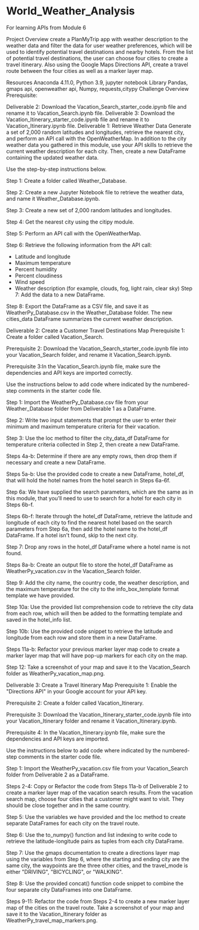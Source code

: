 # World_Weather_Analysis
For learning APIs from Module 6

Project Overview
create a PlanMyTrip app with weather description to the weather data and filter the data for user weather preferences, which will be used to identify potential travel destinations and nearby hotels. From the list of potential travel destinations, the user can choose four cities to create a travel itinerary. Also using the Google Maps Directions API, create a travel route between the four cities as well as a marker layer map.

Resources
Anaconda 4.11.0, Python 3.9, jupyter notebook
Library Pandas, gmaps api, openweather api, Numpy, requests,citypy
Challenge Overview
Prerequisite:

Deliverable 2: Download the Vacation_Search_starter_code.ipynb file and rename it to Vacation_Search.ipynb file.
Deliverable 3: Download the Vacation_Itinerary_starter_code.ipynb file and rename it to Vacation_Itinerary.ipynb file.
Deliverable 1: Retrieve Weather Data
Generate a set of 2,000 random latitudes and longitudes, retrieve the nearest city, and perform an API call with the OpenWeatherMap. In addition to the city weather data you gathered in this module, use your API skills to retrieve the current weather description for each city. Then, create a new DataFrame containing the updated weather data.

Use the step-by-step instructions below.

Step 1: Create a folder called Weather_Database.

Step 2: Create a new Jupyter Notebook file to retrieve the weather data, and name it Weather_Database.ipynb.

Step 3: Create a new set of 2,000 random latitudes and longitudes.

Step 4: Get the nearest city using the citipy module.

Step 5: Perform an API call with the OpenWeatherMap.

Step 6: Retrieve the following information from the API call:

-   Latitude and longitude
-   Maximum temperature
-   Percent humidity
-   Percent cloudiness
-   Wind speed
-   Weather description (for example, clouds, fog, light rain, clear sky)
Step 7: Add the data to a new DataFrame.

Step 8: Export the DataFrame as a CSV file, and save it as WeatherPy_Database.csv in the Weather_Database folder. The new cities_data DataFrame summarizes the current weather description.

Deliverable 2: Create a Customer Travel Destinations Map
Prerequisite 1: Create a folder called Vacation_Search.

Prerequisite 2: Download the Vacation_Search_starter_code.ipynb file into your Vacation_Search folder, and rename it Vacation_Search.ipynb.

Prerequisite 3:In the Vacation_Search.ipynb file, make sure the dependencies and API keys are imported correctly.

Use the instructions below to add code where indicated by the numbered-step comments in the starter code file.

Step 1: Import the WeatherPy_Database.csv file from your Weather_Database folder from Deliverable 1 as a DataFrame.

Step 2: Write two input statements that prompt the user to enter their minimum and maximum temperature criteria for their vacation.

Step 3: Use the loc method to filter the city_data_df DataFrame for temperature criteria collected in Step 2, then create a new DataFrame.

Steps 4a-b: Determine if there are any empty rows, then drop them if necessary and create a new DataFrame.

Steps 5a-b: Use the provided code to create a new DataFrame, hotel_df, that will hold the hotel names from the hotel search in Steps 6a-6f.

Step 6a: We have supplied the search parameters, which are the same as in this module, that you’ll need to use to search for a hotel for each city in Steps 6b-f.

Steps 6b-f: Iterate through the hotel_df DataFrame, retrieve the latitude and longitude of each city to find the nearest hotel based on the search parameters from Step 6a, then add the hotel name to the hotel_df
DataFrame. If a hotel isn't found, skip to the next city.

Step 7: Drop any rows in the hotel_df DataFrame where a hotel name is not found.

Steps 8a-b: Create an output file to store the hotel_df DataFrame as WeatherPy_vacation.csv in the Vacation_Search folder.

Step 9: Add the city name, the country code, the weather description, and the maximum temperature for the city to the info_box_template format template we have provided.

Step 10a: Use the provided list comprehension code to retrieve the city data from each row, which will then be added to the formatting template and saved in the hotel_info list.

Step 10b: Use the provided code snippet to retrieve the latitude and longitude from each row and store them in a new DataFrame.

Steps 11a-b: Refactor your previous marker layer map code to create a marker layer map that will have pop-up markers for each city on the map.

Step 12: Take a screenshot of your map and save it to the Vacation_Search folder as WeatherPy_vacation_map.png.

Deliverable 3: Create a Travel Itinerary Map
Prerequisite 1: Enable the "Directions API" in your Google account for your API key.

Prerequisite 2: Create a folder called Vacation_Itinerary.

Prerequisite 3: Download the Vacation_Itinerary_starter_code.ipynb file into your Vacation_Itinerary folder and rename it Vacation_Itinerary.ipynb.

Prerequisite 4: In the Vacation_Itinerary.ipynb file, make sure the dependencies and API keys are imported.

Use the instructions below to add code where indicated by the numbered-step comments in the starter code file.

Step 1: Import the WeatherPy_vacation.csv file from your Vacation_Search folder from Deliverable 2 as a DataFrame.

Steps 2-4: Copy or Refactor the code from Steps 11a-b of Deliverable 2 to create a marker layer map of the vacation search results. From the vacation search map, choose four cities that a customer might want to visit. They should be close together and in the same country.

Step 5: Use the variables we have provided and the loc method to create separate DataFrames for each city on the travel route.

Step 6: Use the to_numpy() function and list indexing to write code to retrieve the latitude-longitude pairs as tuples from each city DataFrame.

Step 7: Use the gmaps documentation to create a directions layer map using the variables from Step 6, where the starting and ending city are the same city, the waypoints are the three other cities, and the travel_mode is either "DRIVING", "BICYCLING", or "WALKING".

Step 8: Use the provided concat() function code snippet to combine the four separate city DataFrames into one DataFrame.

Steps 9-11: Refactor the code from Steps 2-4 to create a new marker layer map of the cities on the travel route. Take a screenshot of your map and save it to the Vacation_Itinerary folder as WeatherPy_travel_map_markers.png.

